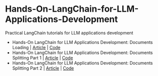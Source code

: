 # Hands-On-LangChain-for-LLM-Applications-Development
Practical LangChain tutorials for LLM applications development 

* Hands-On LangChain for LLM Applications Development: Documents Loading | [Article](https://open.substack.com/pub/youssefh/p/hands-on-langchain-for-llm-applications?r=1sqbmi&utm_campaign=post&utm_medium=web) | [Code]()
* Hands-On LangChain for LLM Applications Development: Documents Splitting Part 1 | [Article]() | [Code]()
* Hands-On LangChain for LLM Applications Development: Documents Splitting Part 2 | [Article]() | [Code]()

